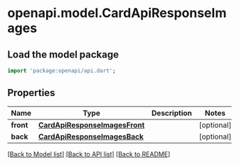 # openapi.model.CardApiResponseImages

## Load the model package
```dart
import 'package:openapi/api.dart';
```

## Properties
Name | Type | Description | Notes
------------ | ------------- | ------------- | -------------
**front** | [**CardApiResponseImagesFront**](CardApiResponseImagesFront.md) |  | [optional] 
**back** | [**CardApiResponseImagesBack**](CardApiResponseImagesBack.md) |  | [optional] 

[[Back to Model list]](../README.md#documentation-for-models) [[Back to API list]](../README.md#documentation-for-api-endpoints) [[Back to README]](../README.md)


